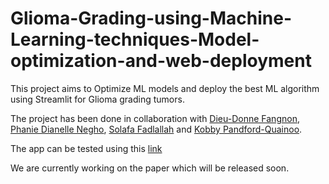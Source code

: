# Glioma-Grading-using-Machine-Learning-techniques-Model-optimization-and-web-deployment

This project aims to Optimize ML models and deploy the best ML algorithm using Streamlit for Glioma grading tumors.

The project has been done in collaboration with [Dieu-Donne Fangnon](https://github.com/dfangnon), [Phanie Dianelle Negho](https://github.com/PhanieDianelle), [Solafa Fadlallah](https://github.com/Solafa11) and [Kobby Pandford-Quainoo](https://github.com/panford).

The app can be tested using this [link](https://gliomaprediction.streamlit.app/)

We are currently working on the paper which will be released soon.

